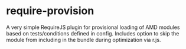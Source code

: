 require-provision
=================

A very simple RequireJS plugin for provisional loading of AMD modules based on tests/conditions defined in config. Includes option to skip the module from including in the bundle during optimization via r.js.

